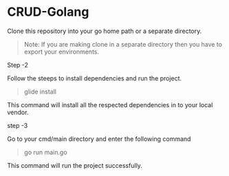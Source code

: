 # CRUD-Golang

Clone this repository into your go home path or a separate directory.

> Note: If you are making clone in a separate directory then you have to export your environments.


Step -2

Follow the steeps to install dependencies and run the project.
> glide install

This command will install all the respected dependencies in to your local vendor.

step -3

Go to your cmd/main directory and enter the following command

> go run main.go

This command will run the project successfully. 
